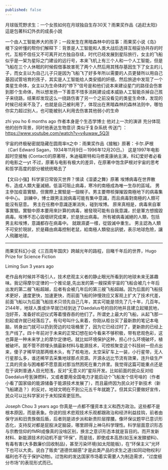 ```yaml
---
published: false
---
```

月球版荒野求生：一个女孩如何在月球独自生存30天？雨果奖作品《追赶太阳》
這是包著科幻外衣的成長小說


一个由人工智能养大的孩子；一段发生在黑暗森林中的往事：雨果奖小说《岛》
楼下没听懂的帮你们解释下：背景是人工智能和人类大战后选择互相妥协共存的时代，互相不信任又不可离开对方独自存续，时代已经发展到星际旅行，女主的飞船似乎是一架为星际之门建设的远行号，本来飞机上有三个人和一个人工智能，但是飞船在三个人休眠的时候假借事故害死了两个人然后用其残存基因生下了女主的儿子，而女主以为自己儿子只是因为飞船飞了好多年所以需要的人员更替所以用自己基因试管培育的孩子，其实是人工智能给人类安插的奸细，然后旅途中发现了一个类星生命体，女主以为生命体的“停下”信号是和他们说本来建设星门的路径会伤害到那个生命体，所以想发扬一下善意不惜多消耗建设成本威胁人工智能杀掉自己孩子来绕路，结果却发现这么一绕路伤害了另一个之前没看见的类星生命体，发现的时候已经来不及了，也就是自己被利用了，体现出在黑暗森林的森林法则中，哪怕你实力超过别人，也可能被别人利用去伤害其他弱小的生命

zhi you ho
6 months ago
作者本身是个生态学博士 
他对上一次的演讲 充分体现他的创作背景，同时他表达生物意识 类似于复杂系统
传送门 ：https://www.youtube.com/watch?v=v4uwaw_5Q3I


宇宙的终极秘密就隐藏在圆周率π之中：雨果奖作品《接触》原著：卡尔.萨根（Carl Edward Sagan，1934年11月9日－1996年12月20日。）
这是1997年电影超时空接触 (Contact)的原著呀，朱迪福斯特和马修麦康纳主演，科幻爱好者必看的电影之一yt
不过，原著与电影有极大的差异，在原著中饱含萨根对宇宙的思考和哲学高度的部分被统统略去了

【文曰小强】科学家日常毁灭世界？愫读《湿婆之舞》原著
埃博病毒在世界散布，造成人類大量滅絕。低溫可阻止病毒，寒冷的南極成為唯一生存的區域。
男主參加疫苗實驗，但實際上實驗是一個幌子。男主要帶核彈摧毀南極地下的病毒集中中心。
訓練中，博士跟男主說病毒可能有集中意識，而且病毒對南極的人類可能沒有惡意。
男主在任務中意識逐漸消失，碰到埃博。
原來真相是，病毒來自軍事實驗。實驗中原本要用來計算的病毒，被發現可能有自我意識，於是軍方想搗毀病毒。埃博不忍心毀壞研究成果，於是放出病毒。
所有被病毒滅絕的人類，包括男主和埃博，意識都存在病毒中。
就跟濕婆一樣，從毀滅中重生。
男主認為人類不可安於現狀，於是藉由病毒控制老鼠，給南極人類發出訊號，表示地球危險，讓人飛離地球。

---

雨果奖科幻小说《三百周年国庆》跨越光年的路程，目睹千年后的世界，Hugo Prize for Science Fiction

Liming Sun
3 years ago

老作品有时候并不吸引人，技术悲观主义者的静止眼光所看到的地球未来无甚趣味。我记得摩尔定律的一个推论是,先出发的第一艘探索宇宙的飞船会被几十年后出发的第二艘飞船超越，后者有会被几年后的第三艘飞船超越。因为后面的飞船技术更好，速度更快，加速更快，而前面飞船的钟慢效应又客观上扩大了技术代差，前面飞船以为后面飞船技术只领先自己几年，其实可能是领先了几十年，几百年。2144年，地球人类或许早就已经到达了Daedalus号的目的地并且建立起殖民地，泡好茶，准备好欢迎仪式等着慢吞吞的他们了。所谓史上最大的飞船，从起飞那一刻起或许就已经落后了。有句号叫什么来着，你刚从柜台买了最新款的笔记本电脑，转身出门就可以扔到旁边的垃圾桶里了，因为它已经过时了，更新款的已经上生产线了。四十年前对于未来的正常幻想在如今看来不够积极，带有悲观色彩，这也算是一种未来学上的摩尔定律吧。就比如环境保护这种，担心什么环境破坏，植被破坏。就不管不顾埋头搞最新材料与能源技术，可控核聚变这个科技树一但点出来，傻子才稀罕烧那两根木头，有了核电池，太空采矿车上一装，小行星带，无人行星那么多，谁还稀罕去采集地球那点资源。开源永远比节流有效果，连升级生产工具的资金与困难都不愿意面对那当然困死在重力井里。我觉得这篇可能重点还是在于讽刺普通人目光短浅，反对“无意义的”星际开发。比如前面的民众反对给Daedalus号氢弹燃料，又或者要用全国电力才能启动个飞船发个信号啥的（作者小看了国家级的能源储备于能源技术发展了），而且最终因为民众对于新技术（新飞船建造？）的反对，地球文明在不到公元五千年就跪了。但其实只要做好宣传，民众可以比科学家对于未知探索更狂热。


Joseph Chou
3 years ago
你真是一点都不懂资本主义和西方政治。这些都不是根本原因，而是表象。你说的技术悲观技术乐观都跟政治和经济利益挂钩，前者由保守派和旧贵族做后盾，后者则是进步派和新贵阶层撑腰。像环保议题早已意识形态化，支持反对都是屁股决定脑袋，哪里顾得上神马科学理性。科学层面意识形态与宗教信仰的fMRI成像真的没啥区别，换言之意识形态本就是盲目的。而开发新材料、新能源技术的动机不是“环保”，而是钱，即使成本高昂(如玉米发酵塑料)、有毒有害(大多数廉价回收制品)，甚至污染环境(如太阳能板)，在“环保主义”光环下也可以大卖。说白了贩卖“道德优越感”才是此类产品的求生之道(如同动物权利/福利也不在于保护动物)。过饱和的发达国家市场着实需要人为制造需求，“过度细分市场”的表现形式而已。
